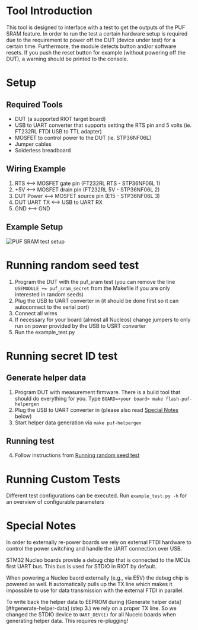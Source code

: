 # Tool Introduction
This tool is designed to interface with a test to get the outputs of the PUF SRAM feature. In order to run the test a certain hardware setup is required due to the requirement to power off the DUT (device under test) for a certain time. Furthermore, the module detects button and/or software resets. If you push the reset button for example (without powering off the DUT), a warning should be printed to the console.

# Setup
## Required Tools
- DUT (a supported RIOT target board)
- USB to UART converter that supports setting the RTS pin and 5 volts (ie. FT232RL FTDI USB to TTL adapter)
- MOSFET to control power to the DUT (ie. STP36NF06L)
- Jumper cables
- Solderless breadboard

## Wiring Example
1. RTS <--> MOSFET gate pin (FT232RL RTS - STP36NF06L 1)
2. +5V <--> MOSFET drain pin (FT232RL 5V - STP36NF06L 2)
3. DUT Power <--> MOSFET source pin (E15 - STP36NF06L 3)
4. DUT UART TX <--> USB to UART RX
5. GND <--> GND

## Example Setup
![PUF SRAM test setup](https://raw.githubusercontent.com/wiki/RIOT-OS/RIOT/images/puf-sram-setup.jpg)


# Running random seed test
1. Program the DUT with the puf_sram test (you can remove the line `USEMODULE += puf_sram_secret` from the Makefile if you are only interested in random seeds)
2. Plug the USB to UART converter in (it should be done first so it can autoconnect to the serial port)
3. Connect all wires
4. If necessary for your board (almost all Nucleos) change jumpers to only run on power provided by the USB to USRT converter
5. Run the example_test.py

# Running secret ID test
## Generate helper data
1. Program DUT with measurement firmware. There is a build tool that should do everything for you. Type `BOARD=<your board> make flash-puf-helpergen`
2. Plug the USB to UART converter in (please also read [Special Notes](#special-notes) below)
3. Start helper data generation via `make puf-helpergen`

## Running test
4. Follow instructions from [Running random seed test](#runing-random-seed-test)

# Running Custom Tests
Different test configurations can be executed. Run `example_test.py -h` for an overview of
configurable parameters

# Special Notes
In order to externally re-power boards we rely on external FTDI hardware to
control the power switching and handle the UART connection over USB.

STM32 Nucleo boards provide a debug chip that is connected to the MCUs first
UART bus. This bus is used for STDIO in RIOT by default.

When powering a Nucleo baord externally (e.g., via E5V) the debug chip is
powered as well. It automatically pulls up the TX line which makes it
impossible to use for data transmission with the external FTDI in parallel.

To write back the helper data to EEPROM during [Generate helper data][##generate-helper-data]
(step 3.) we rely on a proper TX line. So we changed
the STDIO device to `UART_DEV(1)` for all Nucelo boards when generating helper
data. This requires re-plugging!
